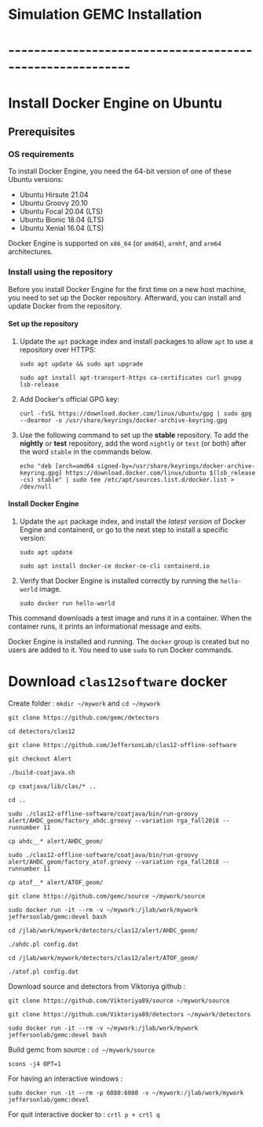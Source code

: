 # Simulation GEMC Installation

# ---------------------------------------------------------

# Install Docker Engine on Ubuntu

## Prerequisites

### OS requirements

To install Docker Engine, you need the 64-bit version of one of these Ubuntu
versions:

- Ubuntu Hirsute 21.04
- Ubuntu Groovy 20.10
- Ubuntu Focal 20.04 (LTS)
- Ubuntu Bionic 18.04 (LTS)
- Ubuntu Xenial 16.04 (LTS)

Docker Engine is supported on `x86_64` (or `amd64`), `armhf`, and `arm64` architectures.

### Install using the repository

Before you install Docker Engine for the first time on a new host machine, you need
to set up the Docker repository. Afterward, you can install and update Docker
from the repository.

#### Set up the repository

1. Update the `apt` package index and install packages to allow `apt` to use a repository over HTTPS:

   ```console
   sudo apt update && sudo apt upgrade
   ```
   ```console
   sudo apt install apt-transport-https ca-certificates curl gnupg lsb-release
   ```

3. Add Docker's official GPG key:

   ```console
   curl -fsSL https://download.docker.com/linux/ubuntu/gpg | sudo gpg --dearmor -o /usr/share/keyrings/docker-archive-keyring.gpg
   ```

4. Use the following command to set up the **stable** repository. To add the
   **nightly** or **test** repository, add the word `nightly` or `test` (or both)
   after the word `stable` in the commands below.

   ```console
   echo "deb [arch=amd64 signed-by=/usr/share/keyrings/docker-archive-keyring.gpg] https://download.docker.com/linux/ubuntu $(lsb_release -cs) stable" | sudo tee /etc/apt/sources.list.d/docker.list > /dev/null
   ```

#### Install Docker Engine

1. Update the `apt` package index, and install the _latest version_ of Docker
   Engine and containerd, or go to the next step to install a specific version:

   ```console
   sudo apt update
   ```
   ```console
   sudo apt install docker-ce docker-ce-cli containerd.io
   ```

2. Verify that Docker Engine is installed correctly by running the `hello-world`
   image.

   ```console
   sudo docker run hello-world
   ```

This command downloads a test image and runs it in a container. When the
container runs, it prints an informational message and exits.

Docker Engine is installed and running. The `docker` group is created but no users
are added to it. You need to use `sudo` to run Docker commands.


# Download `clas12software` docker

Create folder : `mkdir ~/mywork` and `cd ~/mywork`

   ```console 
   git clone https://github.com/gemc/detectors 
   ```
   
   ```console 
   cd detectors/clas12
   ```
   ```console 
   git clone https://github.com/JeffersonLab/clas12-offline-software
   ```
   ```console 
   git checkout Alert
   ```
   ```console 
   ./build-coatjava.sh
   ```
   ```console 
   cp coatjava/lib/clas/* ..
   ```
   ```console 
   cd .. 
   ```
   ```console 
   sudo ./clas12-offline-software/coatjava/bin/run-groovy alert/AHDC_geom/factory_ahdc.groovy --variation rga_fall2018 --runnumber 11
   ```
   ```console 
   cp ahdc__* alert/AHDC_geom/
   ```
   ```console 
   sudo ./clas12-offline-software/coatjava/bin/run-groovy alert/AHDC_geom/factory_atof.groovy --variation rga_fall2018 --runnumber 11
   ```
   ```console 
   cp atof__* alert/ATOF_geom/
   ```
   ```console
   git clone https://github.com/gemc/source ~/mywork/source
   ```   
   ```console
   sudo docker run -it --rm -v ~/mywork:/jlab/work/mywork jeffersonlab/gemc:devel bash
   ```
   ```console
   cd /jlab/work/mywork/detectors/clas12/alert/AHDC_geom/
   ```
   ```console
   ./ahdc.pl config.dat
   ```   
   ```console
   cd /jlab/work/mywork/detectors/clas12/alert/ATOF_geom/
   ```
   ```console
   ./atof.pl config.dat
   ```   
   























Download source and detectors from Viktoriya github :
   ```console
   git clone https://github.com/Viktoriya89/source ~/mywork/source
   ```
   ```console
   git clone https://github.com/Viktoriya89/detectors ~/mywork/detectors
   ```

   ```console
   sudo docker run -it --rm -v ~/mywork:/jlab/work/mywork jeffersonlab/gemc:devel bash
   ```

   Build gemc from source : `cd ~/mywork/source`
   ```console
   scons -j4 OPT=1
   ```

   For having an interactive windows :

   ```console
   sudo docker run -it --rm -p 6080:6080 -v ~/mywork:/jlab/work/mywork jeffersonlab/gemc:devel
   ```

   For quit interactive docker to : `crtl p + crtl q`
